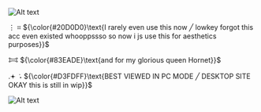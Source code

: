 ![Alt text](https://ik.imagekit.io/22tifjcqh/Untitled2_20251030184445.png)

⋮ ⌗ ${\color{#20D0D0}\text{I rarely even use this now ╱ lowkey forgot this acc even existed whooppssso so now i js use this for aesthetics purposes}}$

𐂯 ${\color{#83EADE}\text{and for my glorious queen Hornet}}$

.𖥔 ݁ ˖ ${\color{#D3FDFF}\text{BEST VIEWED IN PC MODE ╱ DESKTOP SITE OKAY this is still in wip}}$

![Alt text](https://ik.imagekit.io/22tifjcqh/Untitled2_20251030201747.png)

